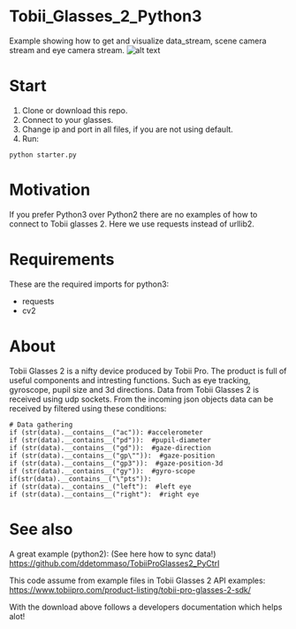 # Tobii_Glasses_2_Python3
Example showing how to get and visualize data_stream, scene camera stream and eye camera stream.
![alt text](https://www.tobiipro.com/imagevault/publishedmedia/02lhuuvawcqhy19glrmp/TobiiPro_Glasses_2_Eye_Tracker_side_3_1.jpg)

# Start
1. Clone or download this repo.
2. Connect to your glasses.
3. Change ip and port in all files, if you are not using default.
4. Run:
```
python starter.py
```

# Motivation
If you prefer Python3 over Python2 there are no examples of how to connect to Tobii glasses 2.
Here we use requests instead of urllib2.

# Requirements
These are the required imports for python3:
* requests
* cv2

# About
Tobii Glasses 2 is a nifty device produced by Tobii Pro. The product is full of useful components and intresting functions. Such as eye tracking, gyroscope, pupil size and 3d directions. Data from Tobii Glasses 2 is received using udp sockets. From the incoming json objects data can be received by filtered using these conditions:
```
# Data gathering
if (str(data).__contains__("ac")): #accelerometer
if (str(data).__contains__("pd")):  #pupil-diameter
if (str(data).__contains__("gd")):  #gaze-direction
if (str(data).__contains__("gp\"")):  #gaze-position
if (str(data).__contains__("gp3")):  #gaze-position-3d
if (str(data).__contains__("gy")):  #gyro-scope
if(str(data).__contains__("\"pts")):
if (str(data).__contains__("left"):  #left eye
if (str(data).__contains__("right"):  #right eye
```

# See also
A great example (python2): (See here how to sync data!)
https://github.com/ddetommaso/TobiiProGlasses2_PyCtrl

This code assume from example files in Tobii Glasses 2 API examples:
https://www.tobiipro.com/product-listing/tobii-pro-glasses-2-sdk/

With the download above follows a developers documentation which helps alot!
